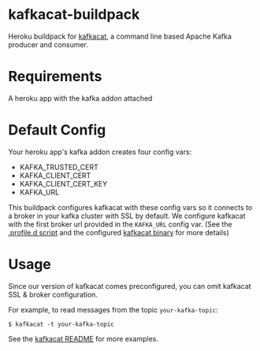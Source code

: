 kafkacat-buildpack
========

Heroku buildpack for [kafkacat](https://github.com/edenhill/kafkacat), a command line based Apache Kafka producer and consumer.

# Requirements

A heroku app with the kafka addon attached 

# Default Config

Your heroku app's kafka addon creates four config vars:

 * KAFKA_TRUSTED_CERT
 * KAFKA_CLIENT_CERT
 * KAFKA_CLIENT_CERT_KEY
 * KAFKA_URL
 
This buildpack configures kafkacat with these config vars so it connects to a broker in your kafka cluster with SSL by default. We configure kafkacat with the first broker url provided in the `KAFKA_URL` config var. (See the [.profile.d script](/.profile.d/000-kafkacat.sh) and the configured [kafkacat binary](/bin/app/kafkacat) for more details)

# Usage

Since our version of kafkacat comes preconfigured, you can omit kafkacat SSL & broker configuration. 

For example, to read messages from the topic `your-kafka-topic`:

```
$ kafkacat -t your-kafka-topic
```

See the [kafkacat README](https://github.com/edenhill/kafkacat) for more examples.

